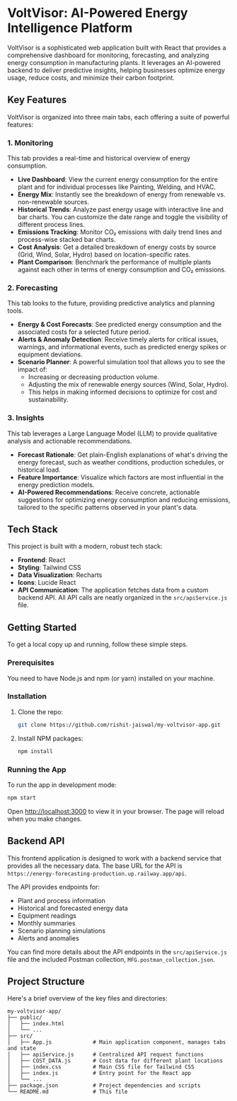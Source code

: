 
# VoltVisor: AI-Powered Energy Intelligence Platform

VoltVisor is a sophisticated web application built with React that provides a comprehensive dashboard for monitoring, forecasting, and analyzing energy consumption in manufacturing plants. It leverages an AI-powered backend to deliver predictive insights, helping businesses optimize energy usage, reduce costs, and minimize their carbon footprint.

## Key Features

VoltVisor is organized into three main tabs, each offering a suite of powerful features:

### 1\. Monitoring

This tab provides a real-time and historical overview of energy consumption.

  * **Live Dashboard**: View the current energy consumption for the entire plant and for individual processes like Painting, Welding, and HVAC.
  * **Energy Mix**: Instantly see the breakdown of energy from renewable vs. non-renewable sources.
  * **Historical Trends**: Analyze past energy usage with interactive line and bar charts. You can customize the date range and toggle the visibility of different process lines.
  * **Emissions Tracking**: Monitor CO₂ emissions with daily trend lines and process-wise stacked bar charts.
  * **Cost Analysis**: Get a detailed breakdown of energy costs by source (Grid, Wind, Solar, Hydro) based on location-specific rates.
  * **Plant Comparison**: Benchmark the performance of multiple plants against each other in terms of energy consumption and CO₂ emissions.

### 2\. Forecasting

This tab looks to the future, providing predictive analytics and planning tools.

  * **Energy & Cost Forecasts**: See predicted energy consumption and the associated costs for a selected future period.
  * **Alerts & Anomaly Detection**: Receive timely alerts for critical issues, warnings, and informational events, such as predicted energy spikes or equipment deviations.
  * **Scenario Planner**: A powerful simulation tool that allows you to see the impact of:
      * Increasing or decreasing production volume.
      * Adjusting the mix of renewable energy sources (Wind, Solar, Hydro).
      * This helps in making informed decisions to optimize for cost and sustainability.

### 3\. Insights

This tab leverages a Large Language Model (LLM) to provide qualitative analysis and actionable recommendations.

  * **Forecast Rationale**: Get plain-English explanations of what's driving the energy forecast, such as weather conditions, production schedules, or historical load.
  * **Feature Importance**: Visualize which factors are most influential in the energy prediction models.
  * **AI-Powered Recommendations**: Receive concrete, actionable suggestions for optimizing energy consumption and reducing emissions, tailored to the specific patterns observed in your plant's data.

## Tech Stack

This project is built with a modern, robust tech stack:

  * **Frontend**: React
  * **Styling**: Tailwind CSS
  * **Data Visualization**: Recharts
  * **Icons**: Lucide React
  * **API Communication**: The application fetches data from a custom backend API. All API calls are neatly organized in the `src/apiService.js` file.

## Getting Started

To get a local copy up and running, follow these simple steps.

### Prerequisites

You need to have Node.js and npm (or yarn) installed on your machine.

### Installation

1.  Clone the repo:
    ```sh
    git clone https://github.com/rishit-jaiswal/my-voltvisor-app.git
    ```
2.  Install NPM packages:
    ```sh
    npm install
    ```

### Running the App

To run the app in development mode:

```sh
npm start
```

Open [http://localhost:3000](https://www.google.com/search?q=http://localhost:3000) to view it in your browser. The page will reload when you make changes.

## Backend API

This frontend application is designed to work with a backend service that provides all the necessary data. The base URL for the API is `https://energy-forecasting-production.up.railway.app/api`.

The API provides endpoints for:

  * Plant and process information
  * Historical and forecasted energy data
  * Equipment readings
  * Monthly summaries
  * Scenario planning simulations
  * Alerts and anomalies

You can find more details about the API endpoints in the `src/apiService.js` file and the included Postman collection, `MFG.postman_collection.json`.

## Project Structure

Here's a brief overview of the key files and directories:

```
my-voltvisor-app/
├── public/
│   ├── index.html
│   └── ...
├── src/
│   ├── App.js             # Main application component, manages tabs and state
│   ├── apiService.js      # Centralized API request functions
│   ├── COST_DATA.js       # Cost data for different plant locations
│   ├── index.css          # Main CSS file for Tailwind CSS
│   ├── index.js           # Entry point for the React app
│   └── ...
├── package.json           # Project dependencies and scripts
└── README.md              # This file
```